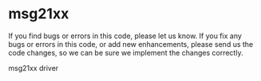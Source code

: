 msg21xx
=======

If you find bugs or errors in this code, please let us know.  If you fix
any bugs or errors in this code, or add new enhancements, please send us the
code changes, so we can be sure we implement the changes correctly.

msg21xx driver
